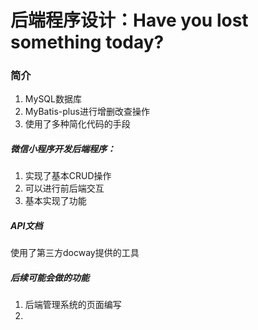 # 后端程序设计：Have you lost something today? 

### 简介
1. MySQL数据库
2. MyBatis-plus进行增删改查操作
3. 使用了多种简化代码的手段


##### 微信小程序开发后端程序：
1. 实现了基本CRUD操作
2. 可以进行前后端交互
3. 基本实现了功能

##### API文档
使用了第三方docway提供的工具


##### 后续可能会做的功能
1. 后端管理系统的页面编写
2. 


